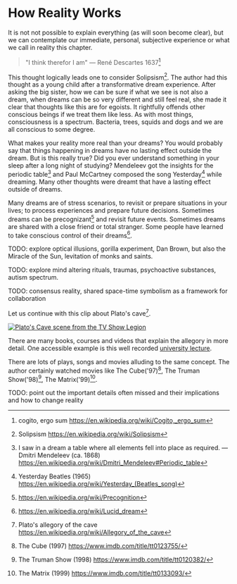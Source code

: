 How Reality Works
=================

It is not not possible to explain everything (as will soon become clear), but we can contemplate our
immediate, personal, subjective experience or what we call in reality this chapter.

> "I think therefor I am" &mdash; René Descartes 1637[^1]

This thought logically leads one to consider Solipsism[^2]. The author had this thought as a young
child after a transformative dream experience. After asking the big sister, how we can be sure if
what we see is not also a dream, when dreams can be so very different and still feel real, she made
it clear that thoughts like this are for egoists. It rightfully offends other conscious beings if we
treat them like less. As with most things, consciousness is a spectrum. Bacteria, trees, squids and
dogs and we are all conscious to some degree.

What makes your reality more real than your dreams? You would probably say that things happening in
dreams have no lasting effect outside the dream. But is this really true? Did you ever understand
something in your sleep after a long night of studying? Mendeleev got the insights for the periodic
table[^3] and Paul McCartney composed the song Yesterday[^4] while dreaming. Many other thoughts
were dreamt that have a lasting effect outside of dreams.

Many dreams are of stress scenarios, to revisit or prepare situations in your lives; to process
experiences and prepare future decisions. Sometimes dreams can be precognizant[^5] and revisit
future events. Sometimes dreams are shared with a close friend or total stranger. Some people have
learned to take conscious control of their dreams[^6].

TODO: explore optical illusions, gorilla experiment, Dan Brown, but also the Miracle of the Sun,
levitation of monks and saints.

TODO: explore mind altering rituals, traumas, psychoactive substances, autism spectrum.

TODO: consensus reality, shared space-time symbolism as a framework for collaboration

Let us continue with this clip about Plato's cave[^7].

[![Plato's Cave scene from the TV Show Legion](https://img.youtube.com/vi/bHj2slKBF98/0.jpg)](https://www.youtube.com/watch?v=bHj2slKBF98)

There are many books, courses and videos that explain the allegory in more detail. One accessible
example is this well recorded [university lecture](https://www.youtube.com/watch?v=aBPd7getIcM).

There are lots of plays, songs and movies alluding to the same concept. The author certainly watched
movies like The Cube('97)[^8], The Truman Show('98)[^9], The Matrix('99)[^10].

TODO: point out the important details often missed and their implications and how to change reality

[^1]: cogito, ergo sum https://en.wikipedia.org/wiki/Cogito,_ergo_sum
[^2]: Solipsism https://en.wikipedia.org/wiki/Solipsism
[^3]: I saw in a dream a table where all elements fell into place as required. &mdash; Dmitri Mendeleev (ca. 1868) https://en.wikipedia.org/wiki/Dmitri_Mendeleev#Periodic_table
[^4]: Yesterday Beatles (1965) https://en.wikipedia.org/wiki/Yesterday_(Beatles_song)
[^5]: https://en.wikipedia.org/wiki/Precognition
[^6]: https://en.wikipedia.org/wiki/Lucid_dream
[^7]: Plato's allegory of the cave https://en.wikipedia.org/wiki/Allegory_of_the_cave
[^8]: The Cube (1997) https://www.imdb.com/title/tt0123755/
[^9]: The Truman Show (1998) https://www.imdb.com/title/tt0120382/
[^10]: The Matrix (1999) https://www.imdb.com/title/tt0133093/
